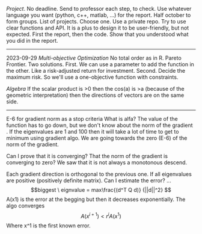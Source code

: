 *Project*. No deadline. Send to professor each step, to check. Use whatever language you want (python, c++, matlab, ...) for the report.
Half october to form groups. List of projects. Choose one.
Use a private repo.
Try to use clear functions and API.
It is a plus to design it to be user-friendly, but not expected.
First the report, then the code. Show that you understood what you did in the report.

---

2023-09-29
*Multi-objective Optimization*
No total order as in R.
Pareto Frontier.
Two solutions.
First. We can use a parameter to add the function in the other. Like a risk-adjusted return for investment.
Second. Decide the maximum risk.
So we'll use a one-objective function with constraints.

*Algebra*
If the scalar product is >0 then the cos(a) is >a (because of the geometric interpretation) then the directions of vectors are on the same side.

---

E-6 for gradient norm as a stop criteria 
What is alfa?
The value of the function has to go down, but we don't know about the norm of the gradient .
If the eigenvalues are 1 and 100 then it will take a lot of time to get to minimum using gradient algo.
We are going towards the zero (E-6) of the norm of the gradient.

Can I prove that it is converging? That the norm of the gradient is converging to zero? We saw that it is not always a monotonous descend.

Each gradient direction is orthogonal to the previous one. If all eigenvalues are positive (positively definite matrix). Can I estimate the error? ...
$$biggest \  eignvalue = max\frac{(d^T Q d)}
{||d||^2}
$$
A(x1) is the error at the begging but then it decreases exponentially.
The algo converges $$A(x^{i+1})<r^iA(x^1)$$ Where x^1 is the first known error.


























